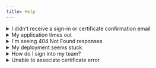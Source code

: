 ```yaml
---
title: Help
---
```


<details>
  <summary>I didn't receive a sign-in or certificate confirmation email</summary>
  <p>AWS email delivery can sometimes be slow, please give it 30-60s and check the spam folder.</p>
</details>

<details>
  <summary>My application times out</summary>
  <p>Lambda `memory` scales CPU alongside the RAM – so if your application is booting or serving responses slowly you may want to try `1024` or above, see [Lambda Pricing](https://aws.amazon.com/lambda/pricing/) for options.</p>
  <p>Ensure that all of your dependencies are deployed, you may use `up -v` to view what is added or filtered from the deployment, or `up build --size` to output the contents of the zip.</p>
</details>

<details>
  <summary>I'm seeing 404 Not Found responses</summary>
  <p>By default Up ignores files which are found in `.gitignore`. Use the verbose flag such as `up -v` to see if files have been filtered, or `up build --size` to see a list of files within the zip sorted by size. See [Ignoring Files](#configuration.ignoring_files) for more information.</p>
</details>

<details>
  <summary>My deployment seems stuck</summary>
  <p>The first deploy also creates resources associated with your project, and can take roughly 1-2 minutes. AWS provides limited granularity into the creation progress of these resources, so the progress bar may appear "stuck".</p>
</details>

<details>
  <summary>How do I sign into my team?</summary>
  <p>Run `up team login` if you aren't signed in, then run `up team login --team my-team-id` to sign into any teams you're an owner or member of.</p>
</details>

<details>
  <summary>Unable to associate certificate error</summary>
  <p>If you receive a `Unable to associate certificate` error it is because you have not verified the SSL certificate. Certs for CloudFront when creating a custom domain MUST be in us-east-1, so if you need to manually resend verification emails visit [ACM in US East 1](https://console.aws.amazon.com/acm/home?region=us-east-1).</p>
</details>
